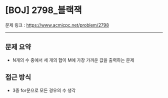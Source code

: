 # [BOJ] 2798_블랙잭

문제 링크 : https://www.acmicpc.net/problem/2798

-----------------------
## 문제 요약
  - N개의 수 중에서 세 개의 합이 M에 가장 가까운 값을 출력하는 문제

## 접근 방식
  - 3중 for문으로 모든 경우의 수 생각
